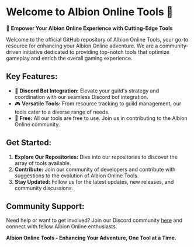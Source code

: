 # Welcome to Albion Online Tools 👋

🚀 **Empower Your Albion Online Experience with Cutting-Edge Tools**

Welcome to the official GitHub repository of Albion Online Tools, your go-to resource for enhancing your Albion Online adventure. We are a community-driven initiative dedicated to providing top-notch tools that optimize gameplay and enrich the overall gaming experience.

## Key Features:

- 🤖 **Discord Bot Integration:** Elevate your guild's strategy and coordination with our seamless Discord bot integration.
- 🎮 **Versatile Tools:** From resource tracking to guild management, our tools cater to a diverse range of needs.
- 🌟 **Free:** All our tools are free to use. Join us in contributing to the Albion Online community.

## Get Started:

1. **Explore Our Repositories:** Dive into our repositories to discover the array of tools available.
2. **Contribute:** Join our community of developers and contribute with suggestions to the evolution of Albion Online Tools.
3. **Stay Updated:** Follow us for the latest updates, new releases, and community discussions.

## Community Support:

Need help or want to get involved? Join our Discord community [here](#) and connect with fellow Albion Online enthusiasts.

**Albion Online Tools - Enhancing Your Adventure, One Tool at a Time.**
